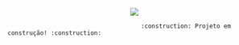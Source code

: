 <p align="center">
<img src="http://img.shields.io/static/v1?label=STATUS&message=EM%20DESENVOLVIMENTO&color=GREEN&style=for-the-badge"/>
  
                                         :construction: Projeto em construção! :construction: 
</p>
